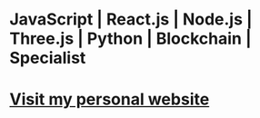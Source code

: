 # JavaScript | React.js | Node.js | Three.js | Python | Blockchain | Specialist

<h1><a href="https://inspiring-cuchufli-e95927.netlify.app">Visit my personal website</a></h1>







